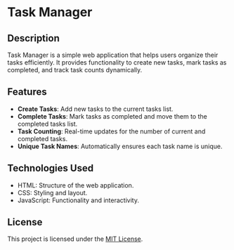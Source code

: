 # Task Manager

## Description

Task Manager is a simple web application that helps users organize their tasks efficiently. It provides functionality to create new tasks, mark tasks as completed, and track task counts dynamically.

## Features

- **Create Tasks**: Add new tasks to the current tasks list.
- **Complete Tasks**: Mark tasks as completed and move them to the completed tasks list.
- **Task Counting**: Real-time updates for the number of current and completed tasks.
- **Unique Task Names**: Automatically ensures each task name is unique.

## Technologies Used

- HTML: Structure of the web application.
- CSS: Styling and layout.
- JavaScript: Functionality and interactivity.

## License

This project is licensed under the [MIT License](LICENSE).
